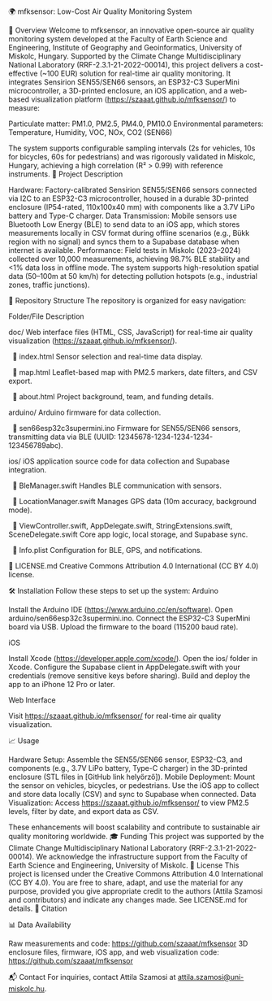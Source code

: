 🌍 mfksensor: Low-Cost Air Quality Monitoring System
  
🚀 Overview
Welcome to mfksensor, an innovative open-source air quality monitoring system developed at the Faculty of Earth Science and Engineering, Institute of Geography and Geoinformatics, University of Miskolc, Hungary. Supported by the Climate Change Multidisciplinary National Laboratory (RRF-2.3.1-21-2022-00014), this project delivers a cost-effective (~100 EUR) solution for real-time air quality monitoring. It integrates Sensirion SEN55/SEN66 sensors, an ESP32-C3 SuperMini microcontroller, a 3D-printed enclosure, an iOS application, and a web-based visualization platform (https://szaaat.github.io/mfksensor/) to measure:

Particulate matter: PM1.0, PM2.5, PM4.0, PM10.0
Environmental parameters: Temperature, Humidity, VOC, NOx, CO2 (SEN66)

The system supports configurable sampling intervals (2s for vehicles, 10s for bicycles, 60s for pedestrians) and was rigorously validated in Miskolc, Hungary, achieving a high correlation (R² > 0.99) with reference instruments.
📝 Project Description

Hardware: Factory-calibrated Sensirion SEN55/SEN66 sensors connected via I2C to an ESP32-C3 microcontroller, housed in a durable 3D-printed enclosure (IP54-rated, 110x100x40 mm) with components like a 3.7V LiPo battery and Type-C charger.
Data Transmission: Mobile sensors use Bluetooth Low Energy (BLE) to send data to an iOS app, which stores measurements locally in CSV format during offline scenarios (e.g., Bükk region with no signal) and syncs them to a Supabase database when internet is available.
Performance: Field tests in Miskolc (2023–2024) collected over 10,000 measurements, achieving 98.7% BLE stability and <1% data loss in offline mode. The system supports high-resolution spatial data (50–100m at 50 km/h) for detecting pollution hotspots (e.g., industrial zones, traffic junctions).

📂 Repository Structure
The repository is organized for easy navigation:



Folder/File
Description



doc/
Web interface files (HTML, CSS, JavaScript) for real-time air quality visualization (https://szaaat.github.io/mfksensor/).


  📄 index.html
Sensor selection and real-time data display.


  📄 map.html
Leaflet-based map with PM2.5 markers, date filters, and CSV export.


  📄 about.html
Project background, team, and funding details.


arduino/
Arduino firmware for data collection.


  📄 sen66esp32c3supermini.ino
Firmware for SEN55/SEN66 sensors, transmitting data via BLE (UUID: 12345678-1234-1234-1234-123456789abc).


ios/
iOS application source code for data collection and Supabase integration.


  📄 BleManager.swift
Handles BLE communication with sensors.


  📄 LocationManager.swift
Manages GPS data (10m accuracy, background mode).


  📄 ViewController.swift, AppDelegate.swift, StringExtensions.swift, SceneDelegate.swift
Core app logic, local storage, and Supabase sync.


  📄 Info.plist
Configuration for BLE, GPS, and notifications.


📄 LICENSE.md
Creative Commons Attribution 4.0 International (CC BY 4.0) license.


🛠️ Installation
Follow these steps to set up the system:
Arduino

Install the Arduino IDE (https://www.arduino.cc/en/software).
Open arduino/sen66esp32c3supermini.ino.
Connect the ESP32-C3 SuperMini board via USB.
Upload the firmware to the board (115200 baud rate).

iOS

Install Xcode (https://developer.apple.com/xcode/).
Open the ios/ folder in Xcode.
Configure the Supabase client in AppDelegate.swift with your credentials (remove sensitive keys before sharing).
Build and deploy the app to an iPhone 12 Pro or later.

Web Interface

Visit https://szaaat.github.io/mfksensor/ for real-time air quality visualization.

📈 Usage

Hardware Setup: Assemble the SEN55/SEN66 sensor, ESP32-C3, and components (e.g., 3.7V LiPo battery, Type-C charger) in the 3D-printed enclosure (STL files in [GitHub link helyőrző]).
Mobile Deployment: Mount the sensor on vehicles, bicycles, or pedestrians. Use the iOS app to collect and store data locally (CSV) and sync to Supabase when connected.
Data Visualization: Access https://szaaat.github.io/mfksensor/ to view PM2.5 levels, filter by date, and export data as CSV.


These enhancements will boost scalability and contribute to sustainable air quality monitoring worldwide.
🎓 Funding
This project was supported by the Climate Change Multidisciplinary National Laboratory (RRF-2.3.1-21-2022-00014). We acknowledge the infrastructure support from the Faculty of Earth Science and Engineering, University of Miskolc.
📜 License
This project is licensed under the Creative Commons Attribution 4.0 International (CC BY 4.0). You are free to share, adapt, and use the material for any purpose, provided you give appropriate credit to the authors (Attila Szamosi and contributors) and indicate any changes made. See LICENSE.md for details.
📖 Citation


📊 Data Availability

Raw measurements and code: https://github.com/szaaat/mfksensor
3D enclosure files, firmware, iOS app, and web visualization code: https://github.com/szaaat/mfksensor

📬 Contact
For inquiries, contact Attila Szamosi at attila.szamosi@uni-miskolc.hu.
